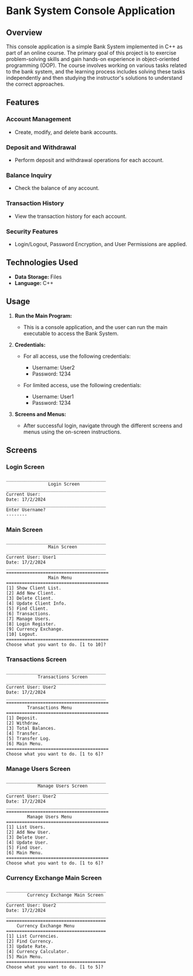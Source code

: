 # Bank System Console Application

## Overview

This console application is a simple Bank System implemented in C++ as part of an online course. The primary goal of this project is to exercise problem-solving skills and gain hands-on experience in object-oriented programming (OOP). The course involves working on various tasks related to the bank system, and the learning process includes solving these tasks independently and then studying the instructor's solutions to understand the correct approaches.

## Features

### Account Management
- Create, modify, and delete bank accounts.

### Deposit and Withdrawal
- Perform deposit and withdrawal operations for each account.

### Balance Inquiry
- Check the balance of any account.

### Transaction History
- View the transaction history for each account.

### Security Features
- Login/Logout, Password Encryption, and User Permissions are applied.

## Technologies Used
- **Data Storage:** Files
- **Language:** C++

## Usage

1. **Run the Main Program:**
    - This is a console application, and the user can run the main executable to access the Bank System.

2. **Credentials:**
    - For all access, use the following credentials:
        - Username: User2
        - Password: 1234

    - For limited access, use the following credentials:
        - Username: User1
        - Password: 1234

3. **Screens and Menus:**
    - After successful login, navigate through the different screens and menus using the on-screen instructions.

## Screens

### Login Screen

```
______________________________________
                Login Screen
______________________________________
Current User:
Date: 17/2/2024
______________________________________
Enter Username?
--------
```

### Main Screen

```
______________________________________
                Main Screen
______________________________________
Current User: User1
Date: 17/2/2024
______________________________________
=======================================
                Main Menu
=======================================
[1] Show Client List.
[2] Add New Client.
[3] Delete Client.
[4] Update Client Info.
[5] Find Client.
[6] Transactions.
[7] Manage Users.
[8] Login Register.
[9] Currency Exchange.
[10] Logout.
=======================================
Choose what you want to do. [1 to 10]?
```

### Transactions Screen

```
______________________________________
            Transactions Screen
______________________________________
Current User: User2
Date: 17/2/2024
______________________________________
=======================================
        Transactions Menu
=======================================
[1] Deposit.
[2] Withdraw.
[3] Total Balances.
[4] Transfer.
[5] Transfer Log.
[6] Main Menu.
=======================================
Choose what you want to do. [1 to 6]?
```

### Manage Users Screen

```
______________________________________
            Manage Users Screen
 ______________________________________
Current User: User2
Date: 17/2/2024
______________________________________
=======================================
        Manage Users Menu
=======================================
[1] List Users.
[2] Add New User.
[3] Delete User.
[4] Update User.
[5] Find User.
[6] Main Menu.
=======================================
Choose what you want to do. [1 to 6]?
```

### Currency Exchange Main Screen

```
______________________________________
        Currency Exchange Main Screen
______________________________________
Current User: User2
Date: 17/2/2024
______________________________________
======================================
    Currency Exchange Menu
======================================
[1] List Currencies.
[2] Find Currency.
[3] Update Rate.
[4] Currency Calculator.
[5] Main Menu.
======================================
Choose what you want to do. [1 to 5]?
```
